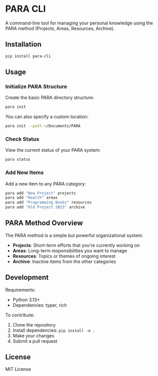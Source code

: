 # PARA CLI

A command-line tool for managing your personal knowledge using the PARA method (Projects, Areas, Resources, Archive).

## Installation

```bash
pip install para-cli
```

## Usage

### Initialize PARA Structure

Create the basic PARA directory structure:

```bash
para init
```

You can also specify a custom location:

```bash
para init --path ~/Documents/PARA
```

### Check Status

View the current status of your PARA system:

```bash
para status
```

### Add New Items

Add a new item to any PARA category:

```bash
para add "New Project" projects
para add "Health" areas
para add "Programming Books" resources
para add "Old Project 2023" archive
```

## PARA Method Overview

The PARA method is a simple but powerful organizational system:

- **Projects**: Short-term efforts that you're currently working on
- **Areas**: Long-term responsibilities you want to manage
- **Resources**: Topics or themes of ongoing interest
- **Archive**: Inactive items from the other categories

## Development

Requirements:
- Python 3.13+
- Dependencies: typer, rich

To contribute:
1. Clone the repository
2. Install dependencies: `pip install -e .`
3. Make your changes
4. Submit a pull request

## License

MIT License